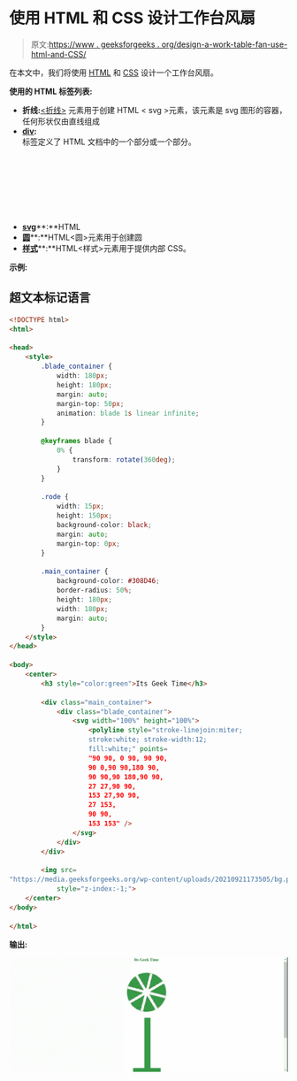 # 使用 HTML 和 CSS 设计工作台风扇

> 原文:[https://www . geeksforgeeks . org/design-a-work-table-fan-use-html-and-CSS/](https://www.geeksforgeeks.org/designing-a-working-table-fan-using-html-and-css/)

在本文中，我们将使用 [HTML](https://www.geeksforgeeks.org/html-tutorials/) 和 [CSS](https://www.geeksforgeeks.org/css-tutorials/) 设计一个工作台风扇。

**使用的 HTML 标签列表:**

*   **折线:**[<折线>](https://www.geeksforgeeks.org/svg-polyline-element/) 元素用于创建 HTML < svg >元素，该元素是 svg 图形的容器，任何形状仅由直线组成
*   [**div**](https://www.geeksforgeeks.org/div-tag-html/)**:**<div>标签定义了 HTML 文档中的一个部分或一个部分。
*   [**svg**](https://www.geeksforgeeks.org/html-svg-basics/)**:**HTML<SVG>元素是 SVG 图形的容器
*   [**圆**](https://www.geeksforgeeks.org/tag/circle/)**:**HTML<圆>元素用于创建圆
*   [**样式**](https://www.geeksforgeeks.org/html-style-tag/)**:**HTML<样式>元素用于提供内部 CSS。

**示例:**

## 超文本标记语言

```html
<!DOCTYPE html>
<html>

<head>
    <style>
        .blade_container {
            width: 180px;
            height: 180px;
            margin: auto;
            margin-top: 50px;
            animation: blade 1s linear infinite;
        }

        @keyframes blade {
            0% {
                transform: rotate(360deg);
            }
        }

        .rode {
            width: 15px;
            height: 150px;
            background-color: black;
            margin: auto;
            margin-top: 0px;
        }

        .main_container {
            background-color: #308D46;
            border-radius: 50%;
            height: 180px;
            width: 180px;
            margin: auto;
        }
    </style>
</head>

<body>
    <center>
        <h3 style="color:green">Its Geek Time</h3>

        <div class="main_container">
            <div class="blade_container">
                <svg width="100%" height="100%">
                    <polyline style="stroke-linejoin:miter; 
                    stroke:white; stroke-width:12; 
                    fill:white;" points=
                    "90 90, 0 90, 90 90,
                    90 0,90 90,180 90,
                    90 90,90 180,90 90,
                    27 27,90 90,
                    153 27,90 90,
                    27 153,
                    90 90,
                    153 153" />
                </svg>
            </div>
        </div>

        <img src=
"https://media.geeksforgeeks.org/wp-content/uploads/20210921173505/bg.png"
            style="z-index:-1;">
    </center>
</body>

</html>
```

**输出:**

![](img/cf3e455d4a02fa236adc04b700dea81e.png)